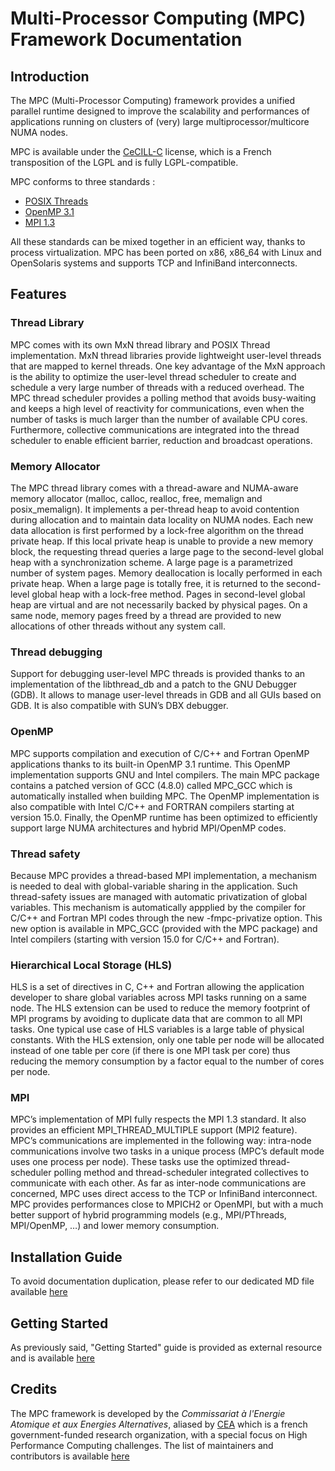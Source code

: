 Multi-Processor Computing (MPC) Framework Documentation
=======================================================

Introduction
------------

The MPC (Multi-Processor Computing) framework provides a unified parallel
runtime designed to improve the scalability and performances of applications
running on clusters of (very) large multiprocessor/multicore NUMA nodes.

MPC is available under the [CeCILL-C][CCC_LNK] license, which is a French
transposition of the LGPL and is fully LGPL-compatible.

MPC conforms to three standards :
  * [POSIX Threads][PTH_LNK]
  * [OpenMP 3.1][OMP_LNK]
  * [MPI 1.3][MPI_LNK]
  
All these standards can be mixed together in an efficient way, thanks to process
virtualization. MPC has been ported on x86, x86_64 with Linux and OpenSolaris
systems and supports TCP and InfiniBand interconnects.

Features
--------

### Thread Library ###

MPC comes with its own MxN thread library and POSIX Thread implementation. MxN
thread libraries provide lightweight user-level threads that are mapped to
kernel threads. One key advantage of the MxN approach is the ability to optimize
the user-level thread scheduler to create and schedule a very large number of
threads with a reduced overhead. The MPC thread scheduler provides a polling
method that avoids busy-waiting and keeps a high level of reactivity for
communications, even when the number of tasks is much larger than the number of
available CPU cores. Furthermore, collective communications are integrated into
the thread scheduler to enable efficient barrier, reduction and broadcast
operations.

### Memory Allocator ###

The MPC thread library comes with a thread-aware and NUMA-aware memory allocator
(malloc, calloc, realloc, free, memalign and posix_memalign). It implements a
per-thread heap to avoid contention during allocation and to maintain data
locality on NUMA nodes. Each new data allocation is first performed by a
lock-free algorithm on the thread private heap. If this local private heap is
unable to provide a new memory block, the requesting thread queries a large page
to the second-level global heap with a synchronization scheme. A large page is a
parametrized number of system pages. Memory deallocation is locally performed in
each private heap. When a large page is totally free, it is returned to the
second-level global heap with a lock-free method. Pages in second-level global
heap are virtual and are not necessarily backed by physical pages. On a same
node, memory pages freed by a thread are provided to new allocations of other
threads without any system call.

### Thread debugging ###

Support for debugging user-level MPC threads is provided thanks to an
implementation of the libthread_db and a patch to the GNU Debugger (GDB). It
allows to manage user-level threads in GDB and all GUIs based on GDB. It is also
compatible with SUN’s DBX debugger.

### OpenMP ###

MPC supports compilation and execution of C/C++ and Fortran OpenMP applications
thanks to its built-in OpenMP 3.1 runtime. This OpenMP implementation supports
GNU and Intel compilers. The main MPC package contains a patched version of GCC
(4.8.0) called MPC_GCC which is automatically installed when building MPC. The
OpenMP implementation is also compatible with Intel C/C++ and FORTRAN compilers
starting at version 15.0. Finally, the OpenMP runtime has been optimized to
efficiently support large NUMA architectures and hybrid MPI/OpenMP codes.

### Thread safety ###

Because MPC provides a thread-based MPI implementation, a mechanism is needed to
deal with global-variable sharing in the application. Such thread-safety issues
are managed with automatic privatization of global variables. This mechanism is
automatically appplied by the compiler for C/C++ and Fortran MPI codes through
the new -fmpc-privatize option. This new option is available in MPC_GCC
(provided with the MPC package) and Intel compilers (starting with version 15.0
for C/C++ and Fortran).

### Hierarchical Local Storage (HLS) ###

HLS is a set of directives in C, C++ and Fortran allowing the application
developer to share global variables across MPI tasks running on a same node. The
HLS extension can be used to reduce the memory footprint of MPI programs by
avoiding to duplicate data that are common to all MPI tasks. One typical use
case of HLS variables is a large table of physical constants. With the HLS
extension, only one table per node will be allocated instead of one table per
core (if there is one MPI task per core) thus reducing the memory consumption by
a factor equal to the number of cores per node.

### MPI ###

MPC’s implementation of MPI fully respects the MPI 1.3 standard. It also
provides an efficient MPI_THREAD_MULTIPLE support (MPI2 feature). MPC’s
communications are implemented in the following way: intra-node communications
involve two tasks in a unique process (MPC’s default mode uses one process per
node). These tasks use the optimized thread-scheduler polling method and
thread-scheduler integrated collectives to communicate with each other. As far
as inter-node communications are concerned, MPC uses direct access to the TCP or
InfiniBand interconnect. MPC provides performances close to MPICH2 or OpenMPI,
but with a much better support of hybrid programming models (e.g., MPI/PThreads,
MPI/OpenMP, …) and lower memory consumption.


Installation Guide
------------------

To avoid documentation duplication, please refer to our dedicated MD file
available [here][INSTALL_MD]

Getting Started
---------------
As previously said, "Getting Started" guide is provided as external resource and
is available [here][GETTING-STARTED_MD]

Credits
-------
The MPC framework is developed by the *Commissariat à l'Energie Atomique et aux
Energies Alternatives*, aliased by [CEA][CEA_LNK] which is a french
government-funded research organization, with a special focus on High
Performance Computing challenges. The list of maintainers and contributors is
available [here][MAINTAINERS_MD]

[CCC_LNK]: http://www.cecill.info/index.en.html "CeCILL-C License"
[PTH_LNK]: http://pubs.opengroup.org/onlinepubs/007904975/basedefs/pthread.h.html "POSIX Threads Standard"
[OMP_LNK]: http://www.openmp.org/mp-documents/OpenMP3.1.pdf "OpenMP 3.1 standard"
[MPI_LNK]: http://www.mpi-forum.org/docs/mpi-1.3/mpi-report-1.3-2008-05-30.pdf "MPI 1.3 Standard"
[CEA_LNK]: http://www.cea.fr/english-portal/ "CEA Home Page"

[INSTALL_MD]: ../../../INSTALL
[GETTING-STARTED_MD]: ../../../GETTING-STARTED
[MAINTAINERS_MD]: ../../../MAINTAINERS
